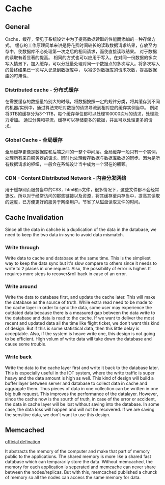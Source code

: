 # Cache

## General
Cache，缓存，常见于系统设计中为了提高数据读取的性能而添加的一种存储方式。
缓存的工作原理简单来讲是将花费时间较长的读取数据请求结果，存放至内存中，使数据库不必处理第一次之后的相同请求，而使直接读取结果。
对于数据的读取有着显著的提高。
相同的方式也可以应用于写入。在对同一份数据的多次写入情景下，加入缓存，可以分批量处理对同一个数据点的多次写入。将多次写入的最终结果已一次写入记录到数据库中，
以减少对数据库的请求次数，提高数据库的可用性。

### Distributed cache - 分布式缓存
在需要缓存的数据量特别大的时候，将数据按照一定的规律分类，将其缓存到不同的机器/实例中，通过算法来吧对数据的请求导流到相对应的缓存实例当中。
例如将3TB的缓存分为3个1TB，每个缓存单位都可以处理100000次/s的请求，处理能力增加。
通过分类和导流，缓存可以存储更多的数据，并且可以处理更多的请求。

### Global Cache - 全局缓存
全局缓存更像是数据库和后端之间的一整个中间层。全局缓存一般只有一个实例，处理所有来自服务器的请求。同时也处理缓存数据与数据库数据的同步。因为是所有数据请求的枢纽，一般会在系统设计当中成为一个潜在的瓶颈。

### CDN - Content Distributed Network - 内容分发网络
用于缓存网页服务当中的CSS，html和js文件，很多情况下，这些文件都不会经常更改。所以对于经常访问的那些链接以及资源，将其缓存至内存当中，提高其读取的速度，已方便更好的服务于网络用户。节省了从磁盘读取文件的时间。

## Cache Invalidation
Since all the data in cahche is a duplication of the data in the database, we need to keep the two data in-sync to avoid data mismatch.

### Write through
Write data to cache and database at the same time. This is the simpliest way to keep the data sync but it's slow compare to others since it needs to write to 2 places in one request. Also, the possibility of error is higher. It requires more  steps to recover&roll back in case of an error.

### Write around
Write the data to database first, and update the cache later. This will make the database as the source of truth. While extra read need to be made to the cache layer in order to sync the data, some user may experience the outdated data because there is a measured gap between the data write to the database and data is read to the cache. If we want to deliver the most recent and updated data all the time like flight ticket, we don't want this kind of design. But if this is some statistical data, then this little delay is acceptable. Also, if the system is heave write one, this design is not going to be efficient. High volum of write data will take down the database and cause some trouble.

### Write back
Write the data to the cache layer first and write it back to the database later. This is especially useful in the IOT system, where the write traffic is super heavy and the data amount is high as well. This kind of design will build a buffer layer between server and database to collect data in cache and aggragate them. Thus pieces of data in one collection can be written in one big bulk request. This improves the performance of the datalayer.
However, since the cache now is the sourth of truth, in case of the error or accident, the data in cache layer will be lost without saving into the database. In some case, the data loss will happen and will not be recovered. If we are saving the sensitive data, we don't want to use this design.


## Memcached
[official defination](https://memcached.org/about)

It abstracts the memory of the computer and make that part of memory public to the applications. The shared memory is more like a shared fast database which can tempararily store the data.
Without memcached, the memory for each application is seperated and memcache can never share between the nodes/replicas. But with this, memcached published a chunck of memory so all the nodes can access the same memory for data.
